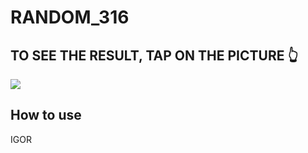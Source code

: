 # RANDOM_316
## TO SEE THE RESULT, TAP ON THE PICTURE 👆

<a href="https://babinigor.github.io/RANDOM_316/"><img src="https://github.com/user-attachments/assets/edd2ce0f-b9f7-4272-af79-14d432bd1794"/></a>

## How to use
IGOR

